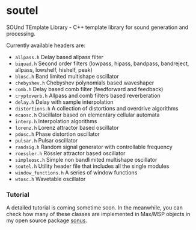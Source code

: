 # soutel
SOUnd TEmplate Library - C++ template library for sound generation and processing. 

Currently available headers are:

* `allpass.h` Delay based allpass filter
* `biquad.h` Second order filters (lowpass, hipass, bandpass, bandreject, allpass, lowshelf, hishelf, peak)
* `blosc.h` Band limited multishape oscillator
* `chebyshev.h` Chebyshev polynomials based waveshaper
* `comb.h` Delay based comb filter (feedforward and feedback)
* `cryptoverb.h` Allpass and comb filters based reverberation
* `delay.h` Delay with sample interpolation
* `distortions.h` A collection of distortions and overdrive algorithms
* `ecaosc.h` Oscillator based on elementary cellular automata
* `interp.h` Interpolation algorithms
* `lorenz.h` Lorenz attractor based oscillator
* `pdosc.h` Phase distortion oscillator
* `pulsar.h` Pulsar oscillator
* `randsig.h` Random signal generator with controllable frequency
* `roessler.h` Rössler attractor based oscillator
* `simpleosc.h` Simple non bandlimited multishape oscillator
* `soutel.h` Utility header file that includes all the single modules
* `window_functions.h` A series of window functions
* `wtosc.h` Wavetable oscillator

### Tutorial
A detailed tutorial is coming sometime soon. In the meanwhile, you can check how many of these classes are implemented in Max/MSP objects in my open source package [sonus](https://github.com/valeriorlandini/sonus).
